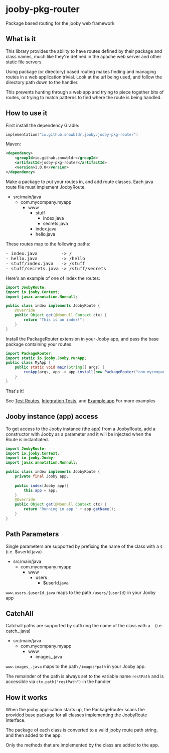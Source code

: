 # jooby-pkg-router
Package based routing for the jooby web framework

## What is it
This library provides the ability to have routes defined by their package and class names, much like they're defined in
the apache web server and other static file servers.

Using package (or directory) based routing makes finding and managing routes in a web application trivial. Look at the 
url being used, and follow the directory path down to the handler. 

This prevents hunting through a web app and trying to piece together bits of routes, or trying to match patterns to find
where the route is being handled.

## How to use it
First install the dependency
Gradle:
```kotlin
implementation("io.github.snowbldr.jooby:jooby-pkg-router")
```
Maven:
```xml
<dependency>
    <groupId>io.github.snowbldr</groupId>
    <artifactId>jooby-pkg-router</artifactId>
    <version>1.0.0</version>
</dependency>
```

Make a package to put your routes in, and add route classes. Each java route file must implement JoobyRoute.

- src/main/java
  - com.mycompany.myapp
    - www
      - stuff
        - index.java
        - secrets.java
      - index.java
      - hello.java

These routes map to the following paths:
<pre>
- index.java         -> /
- hello.java         -> /hello
- stuff/index.java   -> /stuff 
- stuff/secrets.java -> /stuff/secrets
</pre>

Here's an example of one of index the routes:
```java
import JoobyRoute;
import io.jooby.Context;
import javax.annotation.Nonnull;

public class index implements JoobyRoute {
    @Override
    public Object get(@Nonnull Context ctx) {
        return "This is an index!";
    }
}
```

Install the PackageRouter extension in your Jooby app, and pass the base package containing your routes.
```java
import PackageRouter;
import static io.jooby.Jooby.runApp;
public class MyApp {
    public static void main(String[] args) {
        runApp(args, app -> app.install(new PackageRouter("com.mycompany.myapp.www")));
    }
}
```

That's it!

See [Test Routes](https://github.com/snowbldr/jooby-pkg-router/tree/main/src/test/java/io/github/snowbldr/jooby/pkg/router/www), 
[Integration Tests](https://github.com/snowbldr/jooby-pkg-router/blob/main/src/test/java/io/github/snowbldr/jooby/pkg/router/AppIT.java),
and [Example app](https://github.com/snowbldr/jooby-pkg-router/blob/main/src/test/java/io/github/snowbldr/jooby/pkg/router/Example.java)
For more examples

## Jooby instance (app) access
To get access to the Jooby instance (the app) from a JoobyRoute, add a constructor with Jooby as a parameter and it will
be injected when the Route is instantiated.

```java
import JoobyRoute;
import io.jooby.Context;
import io.jooby.Jooby;
import javax.annotation.Nonnull;

public class index implements JoobyRoute {
    private final Jooby app;
    
    public index(Jooby app){
        this.app = app;
    }
    @Override
    public Object get(@Nonnull Context ctx) {
        return "Running in app " + app.getName();
    }
}
```

## Path Parameters
Single parameters are supported by prefixing the name of the class with a `$` (i.e. $userId.java)

- src/main/java
  - com.mycompany.myapp
    - www
      - users
        - $userId.java

`www.users.$userId.java` maps to the path `/users/{userId}` in your Jooby app

## CatchAll
Catchall paths are supported by suffixing the name of the class with a `_` (i.e. catch_.java)

- src/main/java
  - com.mycompany.myapp
    - www
      - images_.java

`www.images_.java` maps to the path `/images*path` in your Jooby app.

The remainder of the path is always set to the variable name `restPath` and is accessible via `ctx.path("restPath")` in the handler

## How it works
When the jooby application starts up, the PackageRouter scans the provided base package for all classes implementing the
JoobyRoute interface.

The package of each class is converted to a valid jooby route path string, and then added to the app.

Only the methods that are implemented by the class are added to the app.